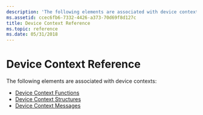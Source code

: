 ```yaml
---
description: 'The following elements are associated with device contexts:'
ms.assetid: ccec6fb6-7332-4426-a373-70d69f8d127c
title: Device Context Reference
ms.topic: reference
ms.date: 05/31/2018
---
```


# Device Context Reference

The following elements are associated with device contexts:

-   [Device Context Functions](device-context-functions.md)
-   [Device Context Structures](device-context-structures.md)
-   [Device Context Messages](device-context-messages.md)

 

 



